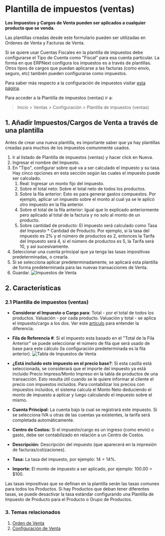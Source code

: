 <!-- add-breadcrumbs -->
# Plantilla de impuestos (ventas)

**Los Impuestos y Cargos de Venta pueden ser aplicados a cualquier producto que se venda.**

Las plantillas creadas desde este formulario pueden ser utilizadas en Ordenes de Venta y Facturas de Venta. 

Si se quiere usar Cuentas Fiscales en la plantilla de impuestos debe configurarse el Tipo de Cuenta como "Fiscal" para esa cuenta particular. La forma en que ERPNext configura los impuestos es a través de plantillas. Otros tipos de cargos que puedan aplicarse a las facturas (como envío, seguro, etc) también pueden configurarse como impuestos. 

Para saber más respecto a la configuración de impuestos visitar [esta página](/docs/user/manual/es/setting-up/setting-up-taxes).

Para acceder a la Plantilla de impuestos (ventas) ir a: 
> Inicio > Ventas > Configuración > Plantilla de impuestos (ventas)

## 1. Añadir Impuestos/Cargos de Venta a través de una plantilla
Antes de crear una nueva plantilla, es importante saber que ya hay plantillas creadas para muchos de los impuestos comunmente usados. 

1. Ir al listado de Plantilla de impuestos (ventas) y hacer click en Nueva.
2. Ingresar el nombre del Impuesto.
3. En "Tipo", configurar sobre qué va a ser calculado el impuesto y su tasa. Hay cinco opciones en esta sección según las cuales el impuesto puede ser calculado. 
    1. Real: Ingresar un monto fijo del impuesto.
    2. Sobre el total neto: Sobre el total neto de todos los productos.
    3. Sobre la fila anterior: Esto es para generar gastos compuestos. Por ejemplo, aplicar un impuesto sobre el monto al cual ya se le aplicó otro impuesto en la fila anterior.
    4. Sobre el total de la fila anterior: Igual que lo explicado anteriormente pero aplicado al total de la factura y no solo al monto de un producto.
    5. Sobre cantidad de producto: El impuesto será calculado como Tasa del Impuesto * Cantidad de Producto. Por ejemplo, si la tasa del impuesto es 2% y el número de productos es 2, entonces la Tarifa del Impuesto será 4, si el número de productos es 5, la Tarifa será 10, y así sucesivamente.
4. Seleccionar una cuenta principal que ya tenga las tasas impositivas predeterminadas, o crearla.
5. Si se selecciona aplicar predeterminadamente, se aplicará esta plantilla de forma predeterminada para las nuevas transacciones de Venta. 
6. Guardar.
  ![Impuestos de Venta](/docs/assets/img/selling/sales-taxes.png)


## 2. Características
### 2.1 Plantilla de impuestos (ventas)

* **Considerar el Impuesto o Cargo para**: Total - por el total de todos los productos. Valuación - por cada producto. Valuación y total - se aplica el impuesto/cargo a los dos. Ver este [artículo](/docs/user/manual/en/accounts/articles/what-is-the-differences-of-total-and-valuation-in-tax-and-charges) para entender la diferencia.

* **Fila de Referencia #**: Si el impuesto esta basado en el "Total de la Fila Anterior" se puede seleccionar el número de fila que será usado de base para este cálculo (la configuración predeterminada es la fila anterior).
    ![Tabla de Impuestos de Venta](/docs/assets/img/selling/sales-taxes-table.png)

* **¿Está incluido este impuesto en el precio base?**: Si esta casilla está seleccionada, se considerará que el importe del impuesto ya está incluido Precio Impreso/Monto Impreso en la tabla de productos de una transacción. Esto resulta útil cuando se le quiere informar al cliente el precio con impuestos incluidos. Para contabilizar los precios con impuestos incluídos, el sistema calcula el Monto Neto deduciendo el monto de impuesto a aplicar y luego calculando el impuesto sobre el mismo.  
* **Cuenta Principal:** La cuenta bajo la cual se registrará este impuesto. Si se selecciona IVA u otras de las cuentas ya existentes, la tarifa será completada automáticamente. 
* **Centro de Costos:** Si el impuesto/cargo es un ingreso (como envío) o gasto, debe ser contabilizado en relación a un Centro de Costos. 
* **Descripción:** Descripción del impuesto (que aparecerá en la impresión de facturas/cotizaciones).
* **Tasa:** La tasa del impuesto, por ejemplo: 14 = 14%.
* **Importe:** El monto de impuesto a ser aplicado, por ejemplo: 100.00 = $100.

Las tasas impositivas que se definan en la plantilla serán las tasas comunes para todos los Productos. Si hay Productos que deban tener diferentes tasas, se puede desactivar la tasa estándar configurando una Plantilla de Impuesto de Producto para el Producto o Grupo de Productos. 

### 3. Temas relacionados
1. [Orden de Venta](/docs/user/manual/es/selling/sales-order)
1. [Configuración de Venta](/docs/user/manual/es/selling/selling-settings)
